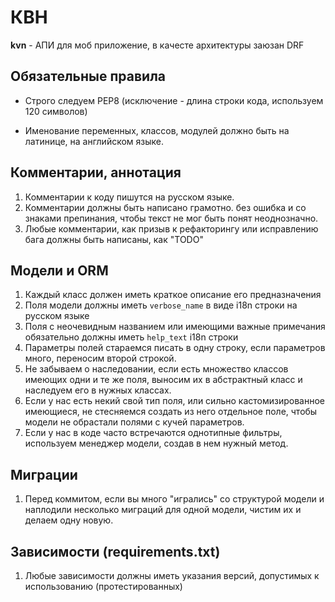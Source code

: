 # КВН

**kvn** - АПИ для моб приложение, в качесте архитектуры заюзан DRF

## Обязательные правила

 - Строго следуем PEP8 (исключение - длина строки кода, используем 120
   символов)

 - Именование переменных, классов, модулей должно быть на
   латинице, на английском языке.

## Комментарии, аннотация

 1. Комментарии к коду пишутся на русском языке.
 2. Комментарии должны быть написано грамотно. без ошибка и со знаками препинания, чтобы текст не мог быть понят неоднозначно.
 3. Любые комментарии, как призыв к рефакторингу или исправлению бага должны быть написаны, как "TODO"


## Модели и ORM

 1. Каждый класс должен иметь краткое описание его предназначения
 2. Поля модели должны иметь `verbose_name` в виде i18n строки на русском языке
 3. Поля с неочевидным названием или имеющими важные примечания обязательно должны иметь `help_text` i18n строки
 4. Параметры полей стараемся писать в одну строку, если параметров много,
    переносим второй строкой.
 5. Не забываем о наследовании, если есть множество классов имеющих одни и те же поля, выносим их в абстрактный класс и наследуем его в нужных классах.
 6. Если у нас есть некий свой тип поля, или сильно кастомизированное имеющиеся, не стесняемся создать из него отдельное поле, чтобы модели не обрастали полями с кучей параметров.
 7. Если у нас в коде часто встречаются однотипные фильтры,  используем менеджер модели, создав в нем нужный метод.

## Миграции

 1. Перед коммитом, если вы много "игрались" со структурой модели и
    наплодили несколько миграций для одной модели, чистим их и делаем
    одну новую.


## Зависимости (requirements.txt)

 1. Любые зависимости должны иметь указания версий, допустимых к использованию (протестированных)
